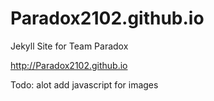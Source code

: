 # Paradox2102.github.io
Jekyll Site for Team Paradox


http://Paradox2102.github.io

Todo:
alot
add javascript for images
